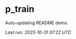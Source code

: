 # p_train

Auto-updating README demo.

<!--START_SECTION:status-->
_Last run: 2025-10-31 07:22 UTC_
<!--END_SECTION:status-->



































































































































































































































































































































































































































































































































































































































































































































































































































































































































































































































































































































































































































































































































































































































































































































































































